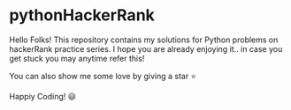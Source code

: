 # pythonHackerRank

Hello Folks!
This repository contains my solutions for Python problems on hackerRank practice series. 
I hope you are already enjoying it.. in case you get stuck you may anytime refer this!

You can also show me some love by giving a star ⭐

Happiy Coding! 😃
